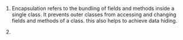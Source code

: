 1. Encapsulation refers to the bundling of fields and methods inside a single class. It prevents outer classes from accessing and changing fields and methods of a class. this also helps to achieve data hiding.

2.